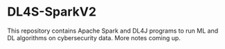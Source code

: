 # DL4S-SparkV2
This repository contains Apache Spark and DL4J programs to run ML and DL algorithms on cybersecurity data. More notes coming up.
